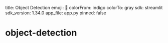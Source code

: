title: Object Detection
emoji: 🐨
colorFrom: indigo
colorTo: gray
sdk: streamlit
sdk_version: 1.34.0
app_file: app.py
pinned: false

 # object-detection
